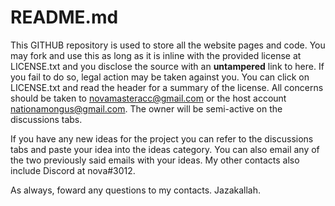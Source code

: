 # README.md

This GITHUB repository is used to store all the website pages and code. You may fork and use this as long as it is inline with the provided license at LICENSE.txt and you disclose the source with an **untampered** link to here. If you fail to do so, legal action may be taken against you. You can click on LICENSE.txt and read the header for a summary of the license. All concerns should be taken to novamasteracc@gmail.com or the host account nationamongus@gmail.com. The owner will be semi-active on the discussions tabs.

If you have any new ideas for the project you can refer to the discussions tabs and paste your idea into the ideas category. You can also email any of the two previously said emails with your ideas. My other contacts also include Discord at nova#3012.

As always, foward any questions to my contacts. Jazakallah.

